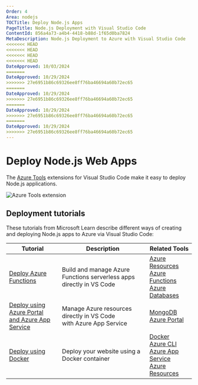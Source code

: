 ```yaml
---
Order: 4
Area: nodejs
TOCTitle: Deploy Node.js Apps
PageTitle: Node.js Deployment with Visual Studio Code
ContentId: 856a4a73-a4b4-4418-b88d-1f65d0ba7824
MetaDescription: Node.js Deployment to Azure with Visual Studio Code
<<<<<<< HEAD
<<<<<<< HEAD
<<<<<<< HEAD
<<<<<<< HEAD
DateApproved: 10/03/2024
=======
DateApproved: 10/29/2024
>>>>>>> 27e6951b86c69326ee8ff76ba46694a60b72ec65
=======
DateApproved: 10/29/2024
>>>>>>> 27e6951b86c69326ee8ff76ba46694a60b72ec65
=======
DateApproved: 10/29/2024
>>>>>>> 27e6951b86c69326ee8ff76ba46694a60b72ec65
=======
DateApproved: 10/29/2024
>>>>>>> 27e6951b86c69326ee8ff76ba46694a60b72ec65
---
```

# Deploy Node.js Web Apps

The [Azure Tools](https://marketplace.visualstudio.com/items?itemName=ms-vscode.vscode-node-azure-pack) extensions for Visual Studio Code make it easy to deploy Node.js applications.

![Azure Tools extension](images/azure/azure-tools.png)

## Deployment tutorials

These tutorials from Microsoft Learn describe different ways of creating and deploying Node.js apps to Azure via Visual Studio Code:

Tutorial | Description | Related Tools
--- | --- | ---
[Deploy Azure Functions](https://learn.microsoft.com/azure/developer/javascript/tutorial/azure-function-cosmos-db-mongo-api) | Build and manage Azure Functions serverless apps <br> directly in VS Code | [Azure Resources](https://marketplace.visualstudio.com/items?itemName=ms-azuretools.vscode-azureresourcegroups) <br> [Azure Functions](https://marketplace.visualstudio.com/items?itemName=ms-azuretools.vscode-azurefunctions) <br> [Azure Databases](https://marketplace.visualstudio.com/items?itemName=ms-azuretools.vscode-cosmosdb)
[Deploy using Azure Portal <br> and Azure App Service](https://learn.microsoft.com/azure/app-service/tutorial-nodejs-mongodb-app) | Manage Azure resources directly in VS Code <br> with Azure App Service | [MongoDB](https://www.mongodb.com/docs/manual/installation/) <br> [Azure Portal](https://portal.azure.com/)
[Deploy using Docker](https://learn.microsoft.com/azure/developer/javascript/tutorial/tutorial-vscode-docker-node/tutorial-vscode-docker-node-01) | Deploy your website using a Docker container | [Docker](https://marketplace.visualstudio.com/items?itemName=ms-azuretools.vscode-docker) <br> [Azure CLI](https://learn.microsoft.com/cli/azure/install-azure-cli) <br> [Azure App Service](https://marketplace.visualstudio.com/items?itemName=ms-azuretools.vscode-azureappservice) <br> [Azure Resources](https://marketplace.visualstudio.com/items?itemName=ms-azuretools.vscode-azureresourcegroups)
